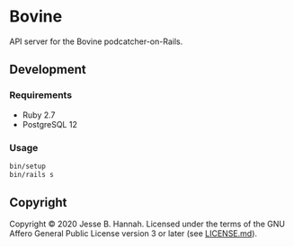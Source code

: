 # Bovine

API server for the Bovine podcatcher-on-Rails.

## Development

### Requirements

- Ruby 2.7
- PostgreSQL 12

### Usage

```bash
bin/setup
bin/rails s
```

## Copyright

Copyright © 2020 Jesse B. Hannah. Licensed under the terms of the GNU Affero
General Public License version 3 or later (see [LICENSE.md](LICENSE.md)).
